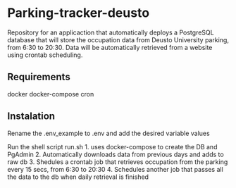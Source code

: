 # Parking-tracker-deusto

Repository for an applicaction that automatically deploys a PostgreSQL database that will store the occupation data from Deusto University parking, from
6:30 to 20:30. Data will be automatically retrieved from a website using crontab scheduling.

## Requirements

docker
docker-compose
cron

## Instalation

Rename the .env_example to .env and add the desired variable values

Run the shell script run.sh
    1. uses docker-compose to create the DB and PgAdmin
    2. Automatically downloads data from previous days and adds to raw db
    3. Shedules a crontab job that retrieves occupation from the parking every 15 secs, from 6:30 to 20:30
    4. Schedules another job that passes all the data to the db when daily retrieval is finished
